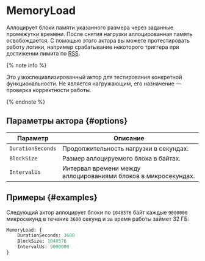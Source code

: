 # MemoryLoad

Аллоцирует блоки памяти указанного размера через заданные промежутки времени. После снятия нагрузки аллоцированная память освобождается. С помощью этого актора вы можете протестировать работу логики, например срабатывание некоторого триггера при достижении лимита по [RSS](https://ru.wikipedia.org/wiki/Resident_set_size).

{% note info %}

Это узкоспециализированный актор для тестирования конкретной функциональности. Не является нагружающим, его назначение — проверка корректности работы.

{% endnote %}

## Параметры актора {#options}

| Параметр          | Описание                                                       |
|-------------------|----------------------------------------------------------------|
| `DurationSeconds` | Продолжительность нагрузки в секундах.                         |
| `BlockSize`       | Размер аллоцируемого блока в байтах.                           |
| `IntervalUs`      | Интервал времени между аллоцированиями блоков в микросекундах. |

## Примеры {#examples}

Следующий актор аллоцирует блоки по `1048576` байт каждые `9000000` микросекунд в течение `3600` секунд и за время работы займет 32 ГБ:

```proto
MemoryLoad: {
    DurationSeconds: 3600
    BlockSize: 1048576
    IntervalUs: 9000000
}
```
